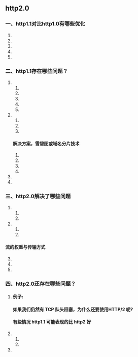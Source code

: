 ## http2.0

### 一、http1.1对比http1.0有哪些优化
1. 
2. 
3. 
4. 
5. 

### 二、http1.1存在哪些问题？
1. 
   1. 
   2. 
   3. 
   4. 
   5. 

2. 
   1. 
   2. 
   3. 

    #### 解决方案，雪碧图或域名分片技术
      1. 
      2. 
      3. 
      4. 

3. 
4. 

### 三、http2.0解决了哪些问题
1. 
   1. 
   2. 

2. 
   1. 
   2. 

#### 流的权重与传输方式


3. 
4. 
5. 

### 四、http2.0还存在哪些问题？
1. 
    #### 例子:

    #### 如果我们仍然有 TCP 队头阻塞，为什么还要使用HTTP/2 呢?

    #### 有些情况 http1.1 可能表现的比 http2 好

2. 
   1. 
   2. 
3. 
